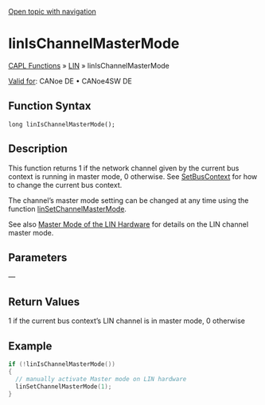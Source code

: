 [Open topic with navigation](../../../../../CANoeDEFamily.htm#Topics/CAPLFunctions/LIN/Functions/CAPLfunctionLINIsChannelMasterMode.md)

# linIsChannelMasterMode

[CAPL Functions](../../CAPLfunctions.md) » [LIN](../CAPLfunctionsLINOverview.md) » linIsChannelMasterMode

[Valid for](../../../Shared/FeatureAvailability.md): CANoe DE • CANoe4SW DE

## Function Syntax

```
long linIsChannelMasterMode();
```

## Description

This function returns 1 if the network channel given by the current bus context is running in master mode, 0 otherwise. See [SetBusContext](../../Other/Functions/CAPLfunctionSetBusContext.md) for how to change the current bus context.

The channel’s master mode setting can be changed at any time using the function [linSetChannelMasterMode](CAPLfunctionLINSetChannelMasterMode.md).

See also [Master Mode of the LIN Hardware](../../../CANoeCANalyzer/LIN/HowTos/LINHardwareMasterMode.md) for details on the LIN channel master mode.

## Parameters

—

## Return Values

1 if the current bus context’s LIN channel is in master mode, 0 otherwise

## Example

```c
if (!linIsChannelMasterMode())
{
  // manually activate Master mode on LIN hardware
  linSetChannelMasterMode(1);
}
```
